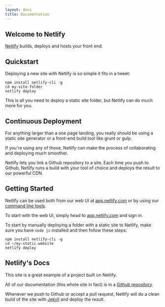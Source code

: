 ```yaml
---
layout: docs
title: Documentation
---
```


## Welcome to Netlify

[Netlify](http://www.netlify.com) builds, deploys and hosts your front end.

## Quickstart

Deploying a new site with Netlify is so simple it fits in a tweet:

```
npm install netlify-cli -g
cd my-site-folder
netlify deploy
```

This is all you need to deploy a static site folder, but Netlify can do much more for you.

## Continuous Deployment

For anything larger than a one page landing, you really should be using a static site generator or a front-end build tool like grunt or gulp.

If you're using any of those, Netlify can make the process of collaborating and deploying much smoother.

Netlify lets you link a Github repository to a site. Each time you push to Github, Netlify runs a build with your tool of choice and deploys the result to our powerful CDN.

## Getting Started

Netlify can be used both from our web UI at [app.netlify.com](http://app.netlify.com) or by using our [command line tools](cli.md).

To start with the web UI, simply head to [app.netlify.com](http://app.netlify.com) and sign in.

To start by manually deploying a folder with a static site to Netlify, make sure you have `node js` installed and then follow these steps:

```
npm install netlify-cli -g
cd ~/my-static-website
netlify deploy
```

## Netlify's Docs

This site is a great example of a project built on Netlify.

All of our documentation (this whole site in fact) is in a [Github repository](https://github.com/netlify/netlify-home).

Whenever we push to Github or accept a pull request, Netlify will do a clean build of the site with [Jekyll](http://jekyllrb.com/) and deploy the result.

